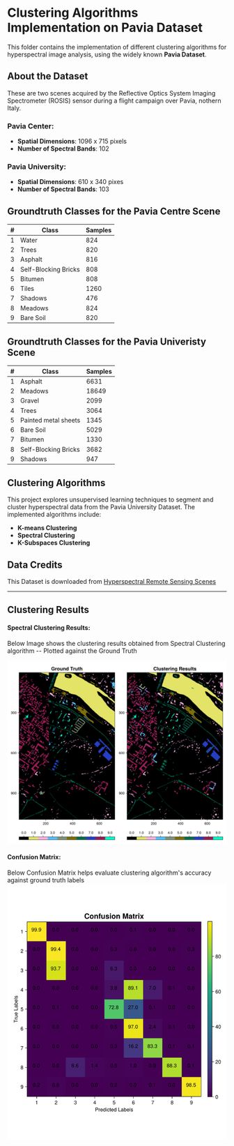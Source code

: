 # Clustering Algorithms Implementation on Pavia Dataset
This folder contains the implementation of different clustering algorithms for hyperspectral image analysis, using the widely known **Pavia Dataset**.

## About the Dataset
These are two scenes acquired by the Reflective Optics System Imaging Spectrometer (ROSIS) sensor during a flight campaign over Pavia, nothern Italy. 

### Pavia Center:
- **Spatial Dimensions**: 1096 x 715 pixels
- **Number of Spectral Bands**: 102

### Pavia University:
- **Spatial Dimensions**: 610 x 340 pixes
- **Number of Spectral Bands**: 103

## Groundtruth Classes for the Pavia Centre Scene

| #   | Class                  | Samples |
|-----|------------------------|---------|
| 1   | Water                 | 824     |
| 2   | Trees                 | 820     |
| 3   | Asphalt               | 816     |
| 4   | Self-Blocking Bricks  | 808     |
| 5   | Bitumen               | 808     |
| 6   | Tiles                 | 1260    |
| 7   | Shadows               | 476     |
| 8   | Meadows               | 824     |
| 9   | Bare Soil             | 820     |

## Groundtruth Classes for the Pavia Univeristy Scene

| #   | Class                  | Samples |
|-----|------------------------|---------|
| 1   | Asphalt               | 6631    |
| 2   | Meadows               | 18649   |
| 3   | Gravel                | 2099    |
| 4   | Trees                 | 3064    |
| 5   | Painted metal sheets  | 1345    |
| 6   | Bare Soil             | 5029    |
| 7   | Bitumen               | 1330    |
| 8   | Self-Blocking Bricks  | 3682    |
| 9   | Shadows               | 947     |

## Clustering Algorithms

This project explores unsupervised learning techniques to segment and cluster hyperspectral data from the Pavia University Dataset. The implemented algorithms include:
- **K-means Clustering**
- **Spectral Clustering**
- **K-Subspaces Clustering**

## Data Credits
This Dataset is downloaded from [Hyperspectral Remote Sensing Scenes](https://www.ehu.eus/ccwintco/index.php/Hyperspectral_Remote_Sensing_Scenes)

---

## Clustering Results

#### Spectral Clustering Results:
Below Image shows the clustering results obtained from Spectral Clustering algorithm -- Plotted against the Ground Truth

![Ground Truth Vs Clustering Results](/Clustering%20Results/Pavia/Pavia_GT_Res.png)

#### Confusion Matrix:
Below Confusion Matrix helps evaluate clustering algorithm's  accuracy against ground truth labels
![Confusion Matrix](/Clustering%20Results/Pavia/Confusion_Matrix.png)

